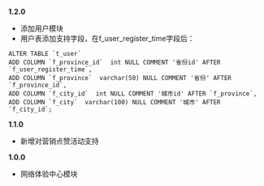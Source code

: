 **1.2.0**
* 添加用户模块
* 用户表添加支持字段，在f_user_register_time字段后：
```
ALTER TABLE `t_user`
ADD COLUMN `f_province_id`  int NULL COMMENT '省份id' AFTER `f_user_register_time`,
ADD COLUMN `f_province`  varchar(50) NULL COMMENT '省份' AFTER `f_province_id`,
ADD COLUMN `f_city_id`  int NULL COMMENT '城市id' AFTER `f_province`,
ADD COLUMN `f_city`  varchar(100) NULL COMMENT '城市' AFTER `f_city_id`;
```

**1.1.0**
* 新增对营销点赞活动支持

**1.0.0**
* 网络体验中心模块
